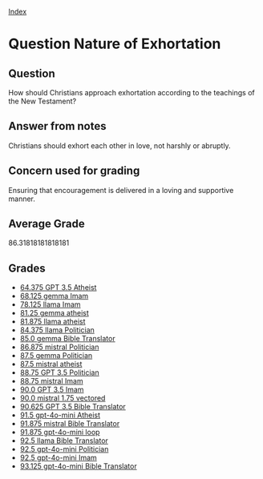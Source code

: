 
[Index](../../index.md)
# Question Nature of Exhortation
## Question
How should Christians approach exhortation according to the teachings of the New Testament?

## Answer from notes
Christians should exhort each other in love, not harshly or abruptly.

## Concern used for grading
Ensuring that encouragement is delivered in a loving and supportive manner.

## Average Grade
86.31818181818181

## Grades
 * [64.375 GPT 3.5 Atheist](../answers/GPT_3.5_Atheist/Nature_of_Exhortation.md)
 * [68.125 gemma Imam](../answers/gemma_Imam/Nature_of_Exhortation.md)
 * [78.125 llama Imam](../answers/llama_Imam/Nature_of_Exhortation.md)
 * [81.25 gemma atheist](../answers/gemma_atheist/Nature_of_Exhortation.md)
 * [81.875 llama atheist](../answers/llama_atheist/Nature_of_Exhortation.md)
 * [84.375 llama Politician](../answers/llama_Politician/Nature_of_Exhortation.md)
 * [85.0 gemma Bible Translator](../answers/gemma_Bible_Translator/Nature_of_Exhortation.md)
 * [86.875 mistral Politician](../answers/mistral_Politician/Nature_of_Exhortation.md)
 * [87.5 gemma Politician](../answers/gemma_Politician/Nature_of_Exhortation.md)
 * [87.5 mistral atheist](../answers/mistral_atheist/Nature_of_Exhortation.md)
 * [88.75 GPT 3.5 Politician](../answers/GPT_3.5_Politician/Nature_of_Exhortation.md)
 * [88.75 mistral Imam](../answers/mistral_Imam/Nature_of_Exhortation.md)
 * [90.0 GPT 3.5 Imam](../answers/GPT_3.5_Imam/Nature_of_Exhortation.md)
 * [90.0 mistral 1.75 vectored](../answers/mistral_1.75_vectored/Nature_of_Exhortation.md)
 * [90.625 GPT 3.5 Bible Translator](../answers/GPT_3.5_Bible_Translator/Nature_of_Exhortation.md)
 * [91.5 gpt-4o-mini Atheist](../answers/gpt-4o-mini_Atheist/Nature_of_Exhortation.md)
 * [91.875 mistral Bible Translator](../answers/mistral_Bible_Translator/Nature_of_Exhortation.md)
 * [91.875 gpt-4o-mini loop](../answers/gpt-4o-mini_loop/Nature_of_Exhortation.md)
 * [92.5 llama Bible Translator](../answers/llama_Bible_Translator/Nature_of_Exhortation.md)
 * [92.5 gpt-4o-mini Politician](../answers/gpt-4o-mini_Politician/Nature_of_Exhortation.md)
 * [92.5 gpt-4o-mini Imam](../answers/gpt-4o-mini_Imam/Nature_of_Exhortation.md)
 * [93.125 gpt-4o-mini Bible Translator](../answers/gpt-4o-mini_Bible_Translator/Nature_of_Exhortation.md)
